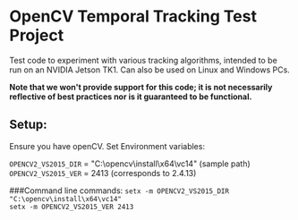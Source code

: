 # OpenCV Temporal Tracking Test Project 

Test code to experiment with various tracking algorithms, intended to be run on an NVIDIA Jetson TK1. Can also be used on Linux and Windows PCs.

**Note that we won't provide support for this code; it is not necessarily reflective of best practices nor is it guaranteed to be functional.**

## Setup: 
Ensure you have openCV. Set Environment variables:

`OPENCV2_VS2015_DIR` = "C:\opencv\install\x64\vc14" (sample path)  
`OPENCV2_VS2015_VER` = 2413 (corresponds to 2.4.13)   

###Command line commands: 
`setx -m OPENCV2_VS2015_DIR "C:\opencv\install\x64\vc14" `  
`setx -m OPENCV2_VS2015_VER 2413`  
